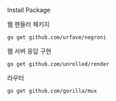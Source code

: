 Install Package

웹 핸들러 패키지
```
go get github.com/urfave/negroni 
```

웹 서버 응답 구현
```
go get github.com/unrolled/render
```

라우터
```
go get github.com/gorilla/mux  
```
